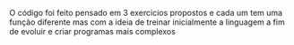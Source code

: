 O código foi feito pensado em 3 exercicios propostos e cada um tem uma função diferente
mas com a ideia de treinar inicialmente a linguagem a fim de evoluir e criar programas mais complexos
